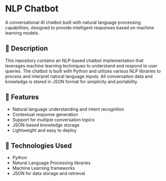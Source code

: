 # NLP Chatbot

A conversational AI chatbot built with natural language processing capabilities, designed to provide intelligent responses based on machine learning models.

## 📝 Description

This repository contains an NLP-based chatbot implementation that leverages machine learning techniques to understand and respond to user queries. The chatbot is built with Python and utilizes various NLP libraries to process and interpret natural language inputs. All conversation data and knowledge is stored in JSON format for simplicity and portability.

## 🚀 Features

- Natural language understanding and intent recognition
- Contextual response generation
- Support for multiple conversation topics
- JSON-based knowledge storage
- Lightweight and easy to deploy

## 🔧 Technologies Used

- Python
- Natural Language Processing libraries
- Machine Learning frameworks
- JSON for data storage and retrieval
